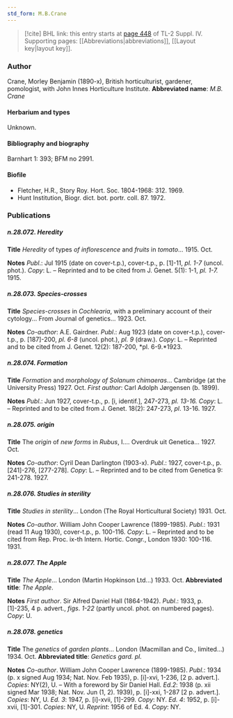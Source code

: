 ```yaml
---
std_form: M.B.Crane
---
```


> [!cite] BHL link: this entry starts at [page 448](https://www.biodiversitylibrary.org/page/33266125) of TL-2 Suppl. IV.
> Supporting pages: [[Abbreviations|abbreviations]], [[Layout key|layout key]].

### Author

Crane, Morley Benjamin (1890-x), British horticulturist, gardener, pomologist, with John Innes Horticulture Institute. 
**Abbreviated name**: *M.B. Crane*

#### Herbarium and types

Unknown.

#### Bibliography and biography

Barnhart 1: 393; BFM no 2991.

#### Biofile

- Fletcher, H.R., Story Roy. Hort. Soc. 1804-1968: 312. 1969.
- Hunt Institution, Biogr. dict. bot. portr. coll. 87. 1972.

### Publications

##### n.28.072. Heredity

**Title**
*Heredity* of types *of inflorescence* and *fruits* in *tomato*... 1915. Oct.

**Notes**
*Publ*.: Jul 1915 (date on cover-t.p.), cover-t.p., p. \[1\]-11, *pl. 1-7* (uncol. phot.). *Copy*: L. – Reprinted and to be cited from J. Genet. 5(1): 1-1, *pl. 1-7.* 1915.

##### n.28.073. Species-crosses

**Title**
*Species-crosses* in *Cochlearia*, with a preliminary account of their cytology... From Journal of genetics... 1923. Oct.

**Notes**
*Co-author*: A.E. Gairdner.
*Publ*.: Aug 1923 (date on cover-t.p.), cover-t.p., p. \[187\]-200, *pl. 6-8* (uncol. phot.), *pl. 9* (draw.). *Copy*: L. – Reprinted and to be cited from J. Genet. 12(2): 187-200, *pl. 6-9.*1923.

##### n.28.074. Formation

**Title**
*Formation* and *morphology of Solanum chimaeras*... Cambridge (at the University Press) 1927. Oct.
*First author*: Carl Adolph Jørgensen (b. 1899).

**Notes**
*Publ*.: Jun 1927, cover-t.p., p. \[i, identif.\], 247-273, *pl. 13-16. Copy*: L. – Reprinted and to be cited from J. Genet. 18(2): 247-273, *pl*. 13-16. 1927.

##### n.28.075. origin

**Title**
The *origin* of *new forms* in *Rubus*, I.... Overdruk uit Genetica... 1927. Oct.

**Notes**
*Co-author*: Cyril Dean Darlington (1903-x).
*Publ*.: 1927, cover-t.p., p. \[241\]-276, \[277-278\]. *Copy*: L. – Reprinted and to be cited from Genetica 9: 241-278. 1927.

##### n.28.076. Studies in sterility

**Title**
*Studies in sterility*... London (The Royal Horticultural Society) 1931. Oct.

**Notes**
*Co-author*. William John Cooper Lawrence (1899-1985).
*Publ*.: 1931 (read 11 Aug 1930), cover-t.p., p. 100-116. *Copy*: L. – Reprinted and to be cited from Rep. Proc. ix-th Intern. Hortic. Congr., London 1930: 100-116. 1931.

##### n.28.077. The Apple

**Title**
*The Apple*... London (Martin Hopkinson Ltd...) 1933. Oct.
**Abbreviated title**: *The Apple*.

**Notes**
*First author*. Sir Alfred Daniel Hall (1864-1942).
*Publ*.: 1933, p. \[1\]-235, 4 p. advert., *figs*. *1-22* (partly uncol. phot. on numbered pages).
*Copy*: U.

##### n.28.078. genetics

**Title**
The *genetics* of *garden plants*... London (Macmillan and Co., limited...) 1934. Oct.
**Abbreviated title**: *Genetics gard. pl.*

**Notes**
*Co-author*. William John Cooper Lawrence (1899-1985).
*Publ*.: 1934 (p. x signed Aug 1934; Nat. Nov. Feb 1935), p. \[i\]-xvi, 1-236, \[2 p. advert.\].
*Copies*: NY(2), U. – With a foreword by Sir Daniel Hall.
*Ed.2*: 1938 (p. xii signed Mar 1938; Nat. Nov. Jun (1, 2). 1939), p. \[i\]-xxi, 1-287 \[2 p. advert.\].
*Copies*: NY, U.
*Ed. 3*: 1947, p. \[i\]-xvii, \[1\]-299. *Copy*: NY.
*Ed. 4*: 1952, p. \[i\]-xvii, \[1\]-301. *Copies*: NY, U.
*Reprint*: 1956 of Ed. 4. *Copy*: NY.

